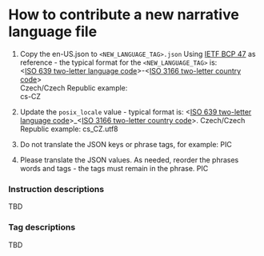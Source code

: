 # How to contribute a new narrative language file

1. Copy the en-US.json to `<NEW_LANGUAGE_TAG>.json`
Using [IETF BCP 47](https://tools.ietf.org/html/bcp47) as reference - the typical format for the `<NEW_LANGUAGE_TAG>` is:  
<[ISO 639 two-letter language code](TBD)>-<[ISO 3166 two-letter country code](TBD)>  
Czech/Czech Republic example:  
cs-CZ

2. Update the `posix_locale` value - typical format is:
    <[ISO 639 two-letter language code](TBD)>_<[ISO 3166 two-letter country code](TBD)>.<character encoding>
Czech/Czech Republic example:
    cs_CZ.utf8

3. Do not translate the JSON keys or phrase tags, for example:
PIC

4. Please translate the JSON values. As needed, reorder the phrases words and tags - the tags must remain in the phrase.
PIC

### Instruction descriptions
TBD

### Tag descriptions
TBD

